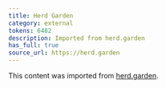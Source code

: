 ```yaml
---
title: Herd Garden
category: external
tokens: 6482
description: Imported from herd.garden
has_full: true
source_url: https://herd.garden
---
```


This content was imported from [herd.garden](https://herd.garden).
